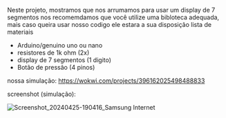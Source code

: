 Neste projeto, mostramos que nos arrumamos para usar um display de 7 segmentos
nos recomemdamos que você utilize uma bibloteca adequada, mais caso queira usar nosso codigo ele
estara a sua disposição
lista de materiais
- Arduino/genuino uno ou nano
- resistores de 1k ohm (2x)
- display de 7 segmentos (1 digito)
- Botão de pressão (4 pinos)


nossa simulação:
https://wokwi.com/projects/396162025498488833

screenshot (simulação):



![Screenshot_20240425-190416_Samsung Internet](https://github.com/Golfinsstd/display-de-7-segmentos-/assets/165297153/19a85916-980b-401e-9697-80af0ce036a9)
